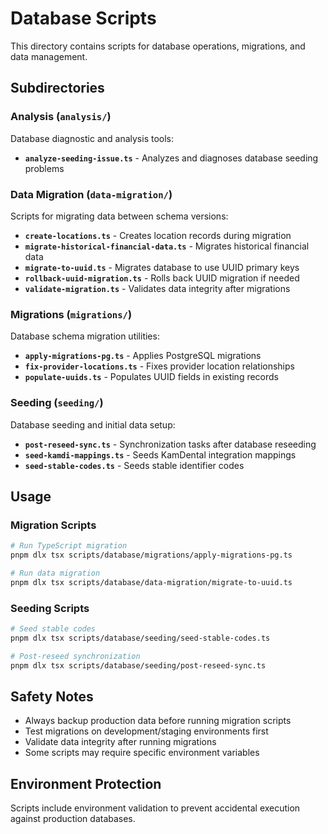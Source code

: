 # Database Scripts

This directory contains scripts for database operations, migrations, and data management.

## Subdirectories

### Analysis (`analysis/`)
Database diagnostic and analysis tools:

- **`analyze-seeding-issue.ts`** - Analyzes and diagnoses database seeding problems

### Data Migration (`data-migration/`)
Scripts for migrating data between schema versions:

- **`create-locations.ts`** - Creates location records during migration
- **`migrate-historical-financial-data.ts`** - Migrates historical financial data
- **`migrate-to-uuid.ts`** - Migrates database to use UUID primary keys
- **`rollback-uuid-migration.ts`** - Rolls back UUID migration if needed
- **`validate-migration.ts`** - Validates data integrity after migrations

### Migrations (`migrations/`)
Database schema migration utilities:

- **`apply-migrations-pg.ts`** - Applies PostgreSQL migrations
- **`fix-provider-locations.ts`** - Fixes provider location relationships
- **`populate-uuids.ts`** - Populates UUID fields in existing records

### Seeding (`seeding/`)
Database seeding and initial data setup:

- **`post-reseed-sync.ts`** - Synchronization tasks after database reseeding
- **`seed-kamdi-mappings.ts`** - Seeds KamDental integration mappings
- **`seed-stable-codes.ts`** - Seeds stable identifier codes

## Usage

### Migration Scripts
```bash
# Run TypeScript migration
pnpm dlx tsx scripts/database/migrations/apply-migrations-pg.ts

# Run data migration
pnpm dlx tsx scripts/database/data-migration/migrate-to-uuid.ts
```

### Seeding Scripts
```bash
# Seed stable codes
pnpm dlx tsx scripts/database/seeding/seed-stable-codes.ts

# Post-reseed synchronization
pnpm dlx tsx scripts/database/seeding/post-reseed-sync.ts
```

## Safety Notes

- Always backup production data before running migration scripts
- Test migrations on development/staging environments first
- Validate data integrity after running migrations
- Some scripts may require specific environment variables

## Environment Protection

Scripts include environment validation to prevent accidental execution against production databases.